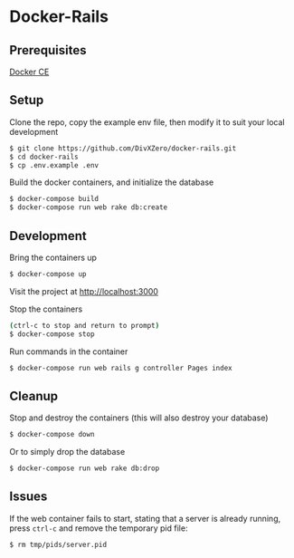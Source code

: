 # Docker-Rails

## Prerequisites

[Docker CE](https://www.docker.com/community-edition)

## Setup

Clone the repo, copy the example env file, then modify it to suit your local development
```bash
$ git clone https://github.com/DivXZero/docker-rails.git
$ cd docker-rails
$ cp .env.example .env
```

Build the docker containers, and initialize the database
```bash
$ docker-compose build
$ docker-compose run web rake db:create
```

## Development

Bring the containers up
```bash
$ docker-compose up
```
Visit the project at [http://localhost:3000](http://localhost:3000/)

Stop the containers
```bash
(ctrl-c to stop and return to prompt)
$ docker-compose stop
```

Run commands in the container
```bash
$ docker-compose run web rails g controller Pages index
```

## Cleanup

Stop and destroy the containers (this will also destroy your database)
```bash
$ docker-compose down
```

Or to simply drop the database
```bash
$ docker-compose run web rake db:drop
```

## Issues

If the web container fails to start, stating that a server is already running, press `ctrl-c` and remove the temporary pid file:
```bash
$ rm tmp/pids/server.pid
```
